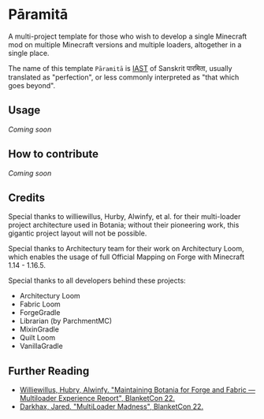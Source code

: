 # Pāramitā

A multi-project template for those who wish to develop a single Minecraft mod on multiple Minecraft versions and 
multiple loaders, altogether in a single place.

The name of this template `Pāramitā` is [IAST][ref-IAST] of Sanskrit पारमिता, usually translated as "perfection", or 
less commonly interpreted as "that which goes beyond". 

[ref-IAST]: https://en.wikipedia.org/wiki/International_Alphabet_of_Sanskrit_Transliteration

## Usage

*Coming soon*

## How to contribute

*Coming soon*

## Credits

Special thanks to williewillus, Hurby, Alwinfy, et al. for their multi-loader project architecture used in Botania;
without their pioneering work, this gigantic project layout will not be possible. 

Special thanks to Architectury team for their work on Architectury Loom, which enables the usage of full 
Official Mapping on Forge with Minecraft 1.14 - 1.16.5. 

Special thanks to all developers behind these projects:

  - Architectury Loom
  - Fabric Loom
  - ForgeGradle
  - Librarian (by ParchmentMC)
  - MixinGradle
  - Quilt Loom
  - VanillaGradle

## Further Reading

- [Williewillus, Hubry, Alwinfy. "Maintaining Botania for Forge and Fabric — Multiloader Experience Report", BlanketCon 22.][ref-1]
- [Darkhax, Jared. "MultiLoader Madness", BlanketCon 22.][ref-2]

[ref-1]: https://www.youtube.com/watch?v=EZ-Lvtx6Wyk&list=PLC1qq1Hb0u1GI8919iCClzb_Bku-DrL4L&index=11
[ref-2]: https://www.youtube.com/watch?v=Ec8AoD29lrw&list=PLC1qq1Hb0u1GI8919iCClzb_Bku-DrL4L&index=17
